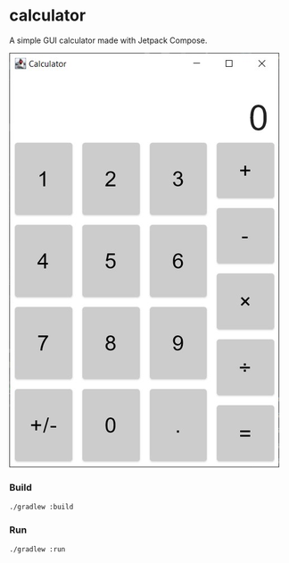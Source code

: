 # calculator
A simple GUI calculator made with Jetpack Compose.

![](./screenshot.png)

### Build

```sh
./gradlew :build
```

### Run

```sh
./gradlew :run
```